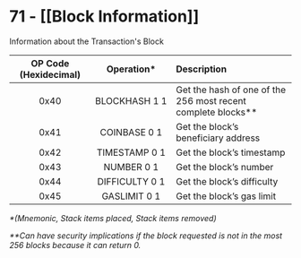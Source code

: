 # 71 - [[Block Information]]


Information about the Transaction's Block

| OP Code (Hexidecimal) | Operation* | Description | 
|:-:|:-:|:-|
|0x40|<nobr>BLOCKHASH 1 1</nobr>|Get the hash of one of the 256 most recent complete blocks**|
|0x41|COINBASE 0 1|Get the block’s beneficiary address|
|0x42|TIMESTAMP 0 1|Get the block’s timestamp|
|0x43|NUMBER 0 1|Get the block’s number|
|0x44|<nobr>DIFFICULTY 0 1</nobr>|Get the block’s difficulty|
|0x45|GASLIMIT 0 1|Get the block’s gas limit|

*\*(Mnemonic, Stack items placed, Stack items removed)*

*\*\*Can have security implications if the block requested is not in the most 256 blocks because it can return 0.* 

